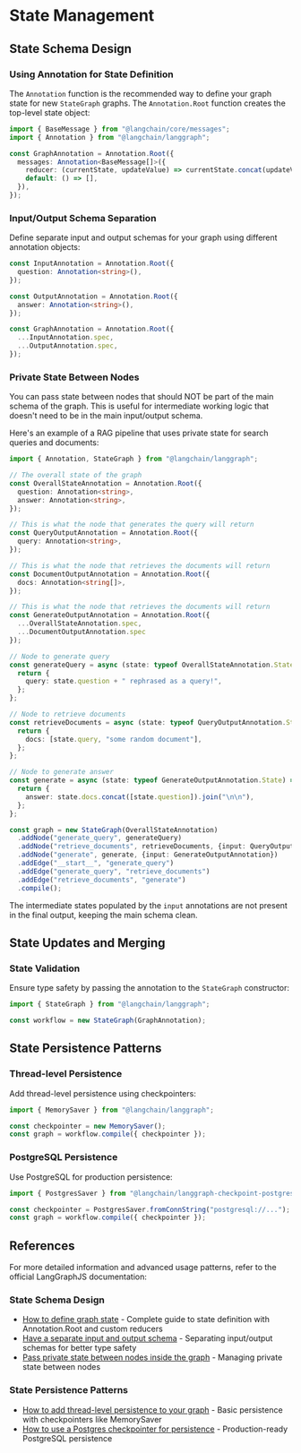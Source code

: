 # State Management

## State Schema Design

### Using Annotation for State Definition

The `Annotation` function is the recommended way to define your graph state for new `StateGraph` graphs. The `Annotation.Root` function creates the top-level state object:

```typescript
import { BaseMessage } from "@langchain/core/messages";
import { Annotation } from "@langchain/langgraph";

const GraphAnnotation = Annotation.Root({
  messages: Annotation<BaseMessage[]>({
    reducer: (currentState, updateValue) => currentState.concat(updateValue),
    default: () => [],
  }),
});
```

### Input/Output Schema Separation

Define separate input and output schemas for your graph using different annotation objects:

```typescript
const InputAnnotation = Annotation.Root({
  question: Annotation<string>(),
});

const OutputAnnotation = Annotation.Root({
  answer: Annotation<string>(),
});

const GraphAnnotation = Annotation.Root({
  ...InputAnnotation.spec,
  ...OutputAnnotation.spec,
});
```


### Private State Between Nodes

You can pass state between nodes that should NOT be part of the main schema of the graph. This is useful for intermediate working logic that doesn't need to be in the main input/output schema.

Here's an example of a RAG pipeline that uses private state for search queries and documents:

```typescript
import { Annotation, StateGraph } from "@langchain/langgraph";

// The overall state of the graph
const OverallStateAnnotation = Annotation.Root({
  question: Annotation<string>,
  answer: Annotation<string>,
});

// This is what the node that generates the query will return
const QueryOutputAnnotation = Annotation.Root({
  query: Annotation<string>,
});

// This is what the node that retrieves the documents will return
const DocumentOutputAnnotation = Annotation.Root({
  docs: Annotation<string[]>,
});

// This is what the node that retrieves the documents will return
const GenerateOutputAnnotation = Annotation.Root({
  ...OverallStateAnnotation.spec,
  ...DocumentOutputAnnotation.spec
});

// Node to generate query
const generateQuery = async (state: typeof OverallStateAnnotation.State) => {
  return {
    query: state.question + " rephrased as a query!",
  };
};

// Node to retrieve documents
const retrieveDocuments = async (state: typeof QueryOutputAnnotation.State) => {
  return {
    docs: [state.query, "some random document"],
  };
};

// Node to generate answer
const generate = async (state: typeof GenerateOutputAnnotation.State) => {
  return {
    answer: state.docs.concat([state.question]).join("\n\n"),
  };
};

const graph = new StateGraph(OverallStateAnnotation)
  .addNode("generate_query", generateQuery)
  .addNode("retrieve_documents", retrieveDocuments, {input: QueryOutputAnnotation})
  .addNode("generate", generate, {input: GenerateOutputAnnotation})
  .addEdge("__start__", "generate_query")
  .addEdge("generate_query", "retrieve_documents")
  .addEdge("retrieve_documents", "generate")
  .compile();
```

The intermediate states populated by the `input` annotations are not present in the final output, keeping the main schema clean.

## State Updates and Merging


### State Validation

Ensure type safety by passing the annotation to the `StateGraph` constructor:

```typescript
import { StateGraph } from "@langchain/langgraph";

const workflow = new StateGraph(GraphAnnotation);
```


## State Persistence Patterns

### Thread-level Persistence

Add thread-level persistence using checkpointers:

```typescript
import { MemorySaver } from "@langchain/langgraph";

const checkpointer = new MemorySaver();
const graph = workflow.compile({ checkpointer });
```


### PostgreSQL Persistence

Use PostgreSQL for production persistence:

```typescript
import { PostgresSaver } from "@langchain/langgraph-checkpoint-postgres";

const checkpointer = PostgresSaver.fromConnString("postgresql://...");
const graph = workflow.compile({ checkpointer });
```


## References

For more detailed information and advanced usage patterns, refer to the official LangGraphJS documentation:

### State Schema Design
- [How to define graph state](https://langchain-ai.github.io/langgraphjs/how-tos/define-state/) - Complete guide to state definition with Annotation.Root and custom reducers
- [Have a separate input and output schema](https://langchain-ai.github.io/langgraphjs/how-tos/input_output_schema/) - Separating input/output schemas for better type safety
- [Pass private state between nodes inside the graph](https://langchain-ai.github.io/langgraphjs/how-tos/pass_private_state/) - Managing private state between nodes

### State Persistence Patterns
- [How to add thread-level persistence to your graph](https://langchain-ai.github.io/langgraphjs/how-tos/persistence/) - Basic persistence with checkpointers like MemorySaver
- [How to use a Postgres checkpointer for persistence](https://langchain-ai.github.io/langgraphjs/how-tos/persistence-postgres/) - Production-ready PostgreSQL persistence
